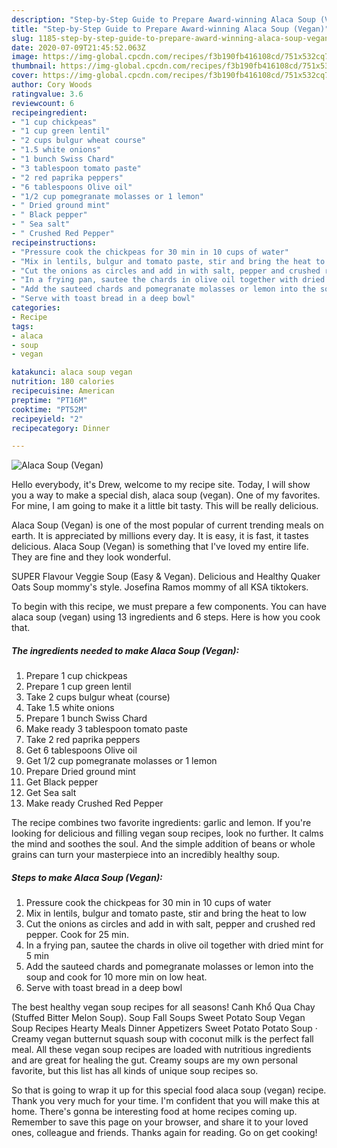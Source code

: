```yaml
---
description: "Step-by-Step Guide to Prepare Award-winning Alaca Soup (Vegan)"
title: "Step-by-Step Guide to Prepare Award-winning Alaca Soup (Vegan)"
slug: 1185-step-by-step-guide-to-prepare-award-winning-alaca-soup-vegan
date: 2020-07-09T21:45:52.063Z
image: https://img-global.cpcdn.com/recipes/f3b190fb416108cd/751x532cq70/alaca-soup-vegan-recipe-main-photo.jpg
thumbnail: https://img-global.cpcdn.com/recipes/f3b190fb416108cd/751x532cq70/alaca-soup-vegan-recipe-main-photo.jpg
cover: https://img-global.cpcdn.com/recipes/f3b190fb416108cd/751x532cq70/alaca-soup-vegan-recipe-main-photo.jpg
author: Cory Woods
ratingvalue: 3.6
reviewcount: 6
recipeingredient:
- "1 cup chickpeas"
- "1 cup green lentil"
- "2 cups bulgur wheat course"
- "1.5 white onions"
- "1 bunch Swiss Chard"
- "3 tablespoon tomato paste"
- "2 red paprika peppers"
- "6 tablespoons Olive oil"
- "1/2 cup pomegranate molasses or 1 lemon"
- " Dried ground mint"
- " Black pepper"
- " Sea salt"
- " Crushed Red Pepper"
recipeinstructions:
- "Pressure cook the chickpeas for 30 min in 10 cups of water"
- "Mix in lentils, bulgur and tomato paste, stir and bring the heat to low"
- "Cut the onions as circles and add in with salt, pepper and crushed red pepper. Cook for 25 min."
- "In a frying pan, sautee the chards in olive oil together with dried mint for 5 min"
- "Add the sauteed chards and pomegranate molasses or lemon into the soup and cook for 10 more min on low heat."
- "Serve with toast bread in a deep bowl"
categories:
- Recipe
tags:
- alaca
- soup
- vegan

katakunci: alaca soup vegan 
nutrition: 180 calories
recipecuisine: American
preptime: "PT16M"
cooktime: "PT52M"
recipeyield: "2"
recipecategory: Dinner

---
```



![Alaca Soup (Vegan)](https://img-global.cpcdn.com/recipes/f3b190fb416108cd/751x532cq70/alaca-soup-vegan-recipe-main-photo.jpg)

Hello everybody, it's Drew, welcome to my recipe site. Today, I will show you a way to make a special dish, alaca soup (vegan). One of my favorites. For mine, I am going to make it a little bit tasty. This will be really delicious.

Alaca Soup (Vegan) is one of the most popular of current trending meals on earth. It is appreciated by millions every day. It is easy, it is fast, it tastes delicious. Alaca Soup (Vegan) is something that I've loved my entire life. They are fine and they look wonderful.

SUPER Flavour Veggie Soup (Easy &amp; Vegan). Delicious and Healthy Quaker Oats Soup mommy&#39;s style. Josefina Ramos mommy of all KSA tiktokers.


To begin with this recipe, we must prepare a few components. You can have alaca soup (vegan) using 13 ingredients and 6 steps. Here is how you cook that.

<!--inarticleads1-->

##### The ingredients needed to make Alaca Soup (Vegan):

1. Prepare 1 cup chickpeas
1. Prepare 1 cup green lentil
1. Take 2 cups bulgur wheat (course)
1. Take 1.5 white onions
1. Prepare 1 bunch Swiss Chard
1. Make ready 3 tablespoon tomato paste
1. Take 2 red paprika peppers
1. Get 6 tablespoons Olive oil
1. Get 1/2 cup pomegranate molasses or 1 lemon
1. Prepare  Dried ground mint
1. Get  Black pepper
1. Get  Sea salt
1. Make ready  Crushed Red Pepper


The recipe combines two favorite ingredients: garlic and lemon. If you&#39;re looking for delicious and filling vegan soup recipes, look no further. It calms the mind and soothes the soul. And the simple addition of beans or whole grains can turn your masterpiece into an incredibly healthy soup. 

<!--inarticleads2-->

##### Steps to make Alaca Soup (Vegan):

1. Pressure cook the chickpeas for 30 min in 10 cups of water
1. Mix in lentils, bulgur and tomato paste, stir and bring the heat to low
1. Cut the onions as circles and add in with salt, pepper and crushed red pepper. Cook for 25 min.
1. In a frying pan, sautee the chards in olive oil together with dried mint for 5 min
1. Add the sauteed chards and pomegranate molasses or lemon into the soup and cook for 10 more min on low heat.
1. Serve with toast bread in a deep bowl


The best healthy vegan soup recipes for all seasons! Canh Khổ Qua Chay (Stuffed Bitter Melon Soup). Soup Fall Soups Sweet Potato Soup Vegan Soup Recipes Hearty Meals Dinner Appetizers Sweet Potato Potato Soup · Creamy vegan butternut squash soup with coconut milk is the perfect fall meal. All these vegan soup recipes are loaded with nutritious ingredients and are great for healing the gut. Creamy soups are my own personal favorite, but this list has all kinds of unique soup recipes so. 

So that is going to wrap it up for this special food alaca soup (vegan) recipe. Thank you very much for your time. I'm confident that you will make this at home. There's gonna be interesting food at home recipes coming up. Remember to save this page on your browser, and share it to your loved ones, colleague and friends. Thanks again for reading. Go on get cooking!
